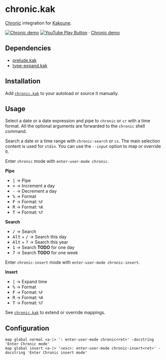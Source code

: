# chronic.kak

[Chronic] integration for [Kakoune].

[![Chronic demo](https://img.youtube.com/vi_webp/P0m9RHs_0Wo/maxresdefault.webp)](https://youtu.be/P0m9RHs_0Wo "YouTube – Chronic demo")
[![YouTube Play Button](https://www.iconfinder.com/icons/317714/download/png/16)](https://youtu.be/P0m9RHs_0Wo) · [Chronic demo](https://youtu.be/P0m9RHs_0Wo)

## Dependencies

- [prelude.kak]
- [type-expand.kak]

[prelude.kak]: https://github.com/alexherbo2/prelude.kak
[type-expand.kak]: https://github.com/alexherbo2/type-expand.kak

## Installation

Add [`chronic.kak`](rc/chronic.kak) to your autoload or source it manually.

## Usage

Select a date or a date expression and pipe to `chronic` or `cr` with a time format.
All the optional arguments are forwarded to the `chronic` shell command.

Search a date or a time range with `chronic-search` or `cs`.
The main selection content is used for `stdin`.
You can use the `--input` option to map or override it.

Enter `chronic` mode with `enter-user-mode chronic`.

**Pipe**

- <kbd>|</kbd> → Pipe
- <kbd>+</kbd> → Increment a day
- <kbd>-</kbd> → Decrement a day
- <kbd>%</kbd> → Format
- <kbd>F</kbd> → Format: `%F`
- <kbd>R</kbd> → Format: `%R`
- <kbd>T</kbd> → Format: `%T`

**Search**

- <kbd>/</kbd> → Search
- <kbd>Alt</kbd> + <kbd>/</kbd> → Search this day
- <kbd>Alt</kbd> + <kbd>?</kbd> → Search this year
- <kbd>1</kbd> → Search **TODO** for one day
- <kbd>7</kbd> → Search **TODO** for one week

Enter `chronic-insert` mode with `enter-user-mode chronic-insert`.

**Insert**

- <kbd>|</kbd> → Expand time
- <kbd>%</kbd> → Format
- <kbd>F</kbd> → Format: `%F`
- <kbd>R</kbd> → Format: `%R`
- <kbd>T</kbd> → Format: `%T`

See [`chronic.kak`](rc/chronic.kak) to extend or override mappings.

## Configuration

``` kak
map global normal <a-|> ': enter-user-mode chronic<ret>' -docstring 'Enter Chronic mode'
map global insert <a-|> '<esc>: enter-user-mode chronic-insert<ret>' -docstring 'Enter Chronic insert mode'
```

[Chronic]: https://github.com/alexherbo2/chronic
[Kakoune]: https://kakoune.org
